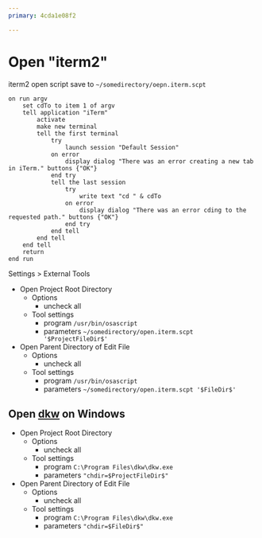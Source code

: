 ```yaml
---
primary: 4cda1e08f2

---
```


# Open "iterm2"

iterm2 open script save to `~/somedirectory/oepn.iterm.scpt`

	on run argv
		set cdTo to item 1 of argv
		tell application "iTerm"
			activate
			make new terminal
			tell the first terminal
				try
					launch session "Default Session"
				on error
					display dialog "There was an error creating a new tab in iTerm." buttons {"OK"}
				end try
				tell the last session
					try
						write text "cd " & cdTo
					on error
						display dialog "There was an error cding to the requested path." buttons {"OK"}
					end try
				end tell
			end tell
		end tell
		return
	end run

Settings > External Tools

- Open Project Root Directory
	- Options 
		- uncheck all
	- Tool settings
		- program `/usr/bin/osascript`
		- parameters `~/somedirectory/open.iterm.scpt '$ProjectFileDir$'`
- Open Parent Directory of Edit File
	- Options
		- uncheck all
	- Tool settings
		- program `/usr/bin/osascript`
		- parameters `~/somedirectory/open.iterm.scpt '$FileDir$'`

## Open [dkw](http://dev.naver.com/projects/dkw) on Windows

- Open Project Root Directory
	- Options
		- uncheck all
	- Tool settings
		- program `C:\Program Files\dkw\dkw.exe`
		- parameters `"chdir=$ProjectFileDir$"`
- Open Parent Directory of Edit File
	- Options
		- uncheck all
	- Tool settings
		- program `C:\Program Files\dkw\dkw.exe`
		- parameters `"chdir=$FileDir$"`
		